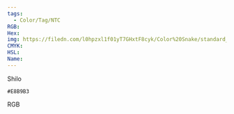 ```yaml
---
tags:
  - Color/Tag/NTC
RGB:
Hex:
img: https://filedn.com/l0hpzxl1f01yT7GHxtF8cyk/Color%20Snake/standard_csv_to_svg/E8B9B3.svg
CMYK:
HSL:
Name:
---
```

Shilo
```palette
#E8B9B3
```
RGB
